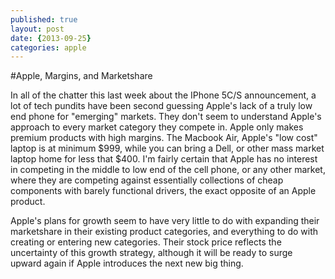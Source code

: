 ```yaml
---
published: true
layout: post
date: {2013-09-25}
categories: apple
---
```


#Apple, Margins, and Marketshare

In all of the chatter this last week about the IPhone 5C/S announcement, a lot of tech pundits have been second guessing Apple's lack of a truly low end phone for "emerging" markets. They don't seem to understand Apple's approach to every market category they compete in. Apple only makes premium products with high margins. The Macbook Air, Apple's "low cost" laptop is at minimum $999, while you can bring a Dell, or other mass market laptop home for less that $400. I'm fairly certain that Apple has no interest in competing in the middle to low end of the cell phone, or any other market, where they are competing against essentially collections of cheap components with barely functional drivers, the exact opposite of an Apple product. 

Apple's plans for growth seem to have very little to do with expanding their marketshare in their existing product categories, and everything to do with creating or entering new categories. Their stock price reflects the uncertainty of this growth strategy, although it will be ready to surge upward again if Apple introduces the next new big thing.